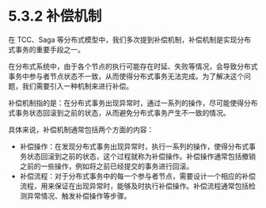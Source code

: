 # 5.3.2 补偿机制

在 TCC、Saga 等分布式模型中，我们多次提到补偿机制，补偿机制是实现分布式事务的重要手段之一。

在分布式系统中，由于各个节点的执行可能存在时延、失败等情况，会导致分布式事务中参与者节点状态不一致，从而使得分布式事务无法完成。为了解决这个问题，我们需要引入一种机制来进行补偿。

补偿机制指的是：在分布式事务出现异常时，通过一系列的操作，尽可能使得分布式事务状态回滚到之前的状态，从而避免分布式事务产生不一致的情况。

具体来说，补偿机制通常包括两个方面的内容：

- 补偿操作：在发现分布式事务出现异常时，执行一系列的操作，使得分布式事务状态回滚到之前的状态，这个过程就称为补偿操作。补偿操作通常包括撤销之前的一些操作，例如将之前已经提交的事务进行回滚。
- 补偿流程：对于分布式事务中的每一个参与者节点，需要设计一个相应的补偿流程，用来保证在出现异常时，能够及时执行补偿操作。补偿流程通常包括检测异常情况、触发补偿操作等步骤。

